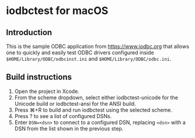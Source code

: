 # iodbctest for macOS
## Introduction
This is the sample ODBC application from https://www.iodbc.org that allows one to quickly
and easily test ODBC drivers configured inside `$HOME/Library/ODBC/odbcinst.ini` and
`$HOME/Library/ODBC/odbc.ini`.

## Build instructions
1. Open the project in Xcode.
1. From the scheme dropdown, select either iodbctest-unicode for the Unicode build or iodbctest-ansi for the ANSI build.
1. Press ⌘+R to build and run iodbctest using the selected scheme.
1. Press ? to see a list of configured DSNs.
1. Enter `DSN=<dsn>` to connect to a configured DSN, replacing `<dsn>` with a DSN from the list shown in the previous step.

